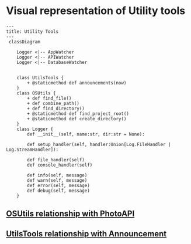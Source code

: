 #   Visual representation of Utility tools
```mermaid
---
title: Utility Tools
---
 classDiagram

    Logger <|-- AppWatcher
    Logger <|-- APIWatcher
    Logger <|-- DatabaseWatcher


    class UtilsTools {
        + @staticmethod def announcements(now)
    }
    class OSUtils {
        + def find_file()
        + def combine_path()
        + def find_directory()
        + @staticmethod def find_project_root()
        + @staticmethod def create_directory()
    }
    class Logger {
        def __init__(self, name:str, dir:str = None):

        def setup_handler(self, handler:Union[Log.FileHandler | Log.StreamHandler]):
        
        def file_handler(self)
        def console_handler(self)
        
        def info(self, message)
        def warn(self, message)
        def error(self, message)
        def debug(self, message)
    }
```
## [OSUtils relationship with PhotoAPI](endpoints.md)
## [UtilsTools relationship with Announcement](endpoints.md)
